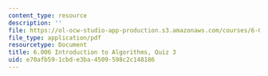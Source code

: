 ```yaml
---
content_type: resource
description: ''
file: https://ol-ocw-studio-app-production.s3.amazonaws.com/courses/6-006-introduction-to-algorithms-spring-2020/e70afb591cbde3ba4509598c2c148186_MIT6_006S20_q3_sol.pdf
file_type: application/pdf
resourcetype: Document
title: 6.006 Introduction to Algorithms, Quiz 3
uid: e70afb59-1cbd-e3ba-4509-598c2c148186
---
```

